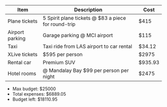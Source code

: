 |Item|Description|Cost|
|----|-----------|----|
|Plane tickets|5 Spirit plane tickets @ $83 a piece for round-trip|$415|
|Airport parking|Garage parking @ MCI airport|$115|
|Taxi|Taxi ride from LAS airport to car rental|$34.12|
|XLive tickets|$595 per person|$2975|
|Rental car|Premium SUV|$935.93|
|Hotel rooms|@ Mandalay Bay $99 per person per night|$2475|

- Max budget:     $25000
- Total expenses:  $6889.05
- Budget left:    $18110.95
